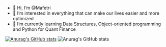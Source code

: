 - 👋 Hi, I’m @Mafetri
- 👀 I’m interested in everything that can make our lives easier and more optimized
- 🌱 I’m currently learning Data Structures, Object-oriented programming and Python for Quant Finance 

[![Anurag's GitHub stats](https://github-readme-stats.vercel.app/api?username=Mafetri)](https://github.com/anuraghazra/github-readme-stats)
![Anurag's GitHub stats](https://github-readme-stats.vercel.app/api?username=Mafetri&show_icons=true&theme=dark)
<!---
Mafetri/Mafetri is a ✨ special ✨ repository because its `README.md` (this file) appears on your GitHub profile.
You can click the Preview link to take a look at your changes.
--->
